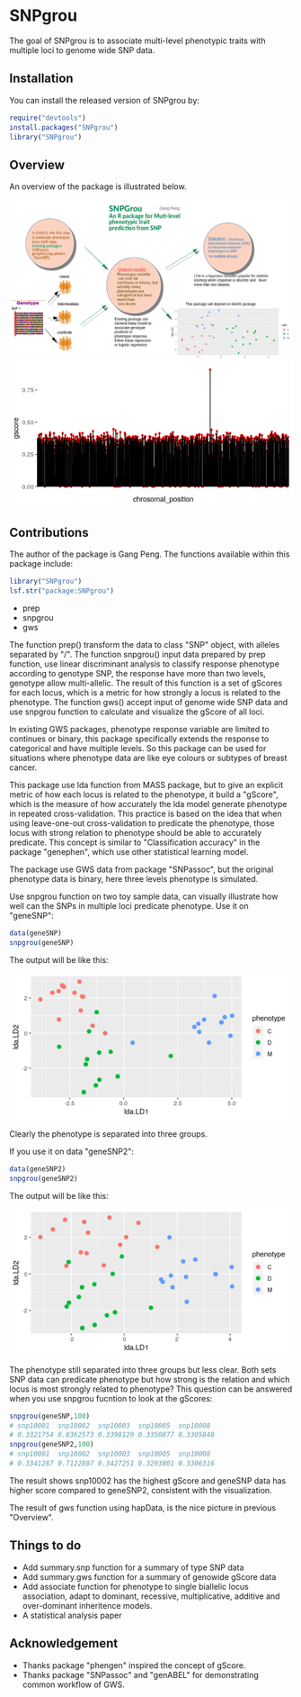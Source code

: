 
# SNPgrou

<!-- badges: start -->
<!-- badges: end -->

The goal of SNPgrou is to associate multi-level phenotypic traits with multiple loci to genome wide SNP data. 

## Installation

You can install the released version of SNPgrou by:

``` r
require("devtools")
install.packages("SNPgrou")
library("SNPgrou")
```

## Overview
An overview of the package is illustrated below. 

![](./inst/extdata/PENG_G_A1.png) 
![](./inst/extdata/Rplot_GWS.png) 

## Contributions

The author of the package is Gang Peng. The functions available within this package include:

``` r
library("SNPgrou")
lsf.str("package:SNPgrou")
```
- prep
- snpgrou
- gws

The function prep() transform the data to class "SNP" object, with alleles separated by "/". The function snpgrou() input data prepared by prep function, use linear discriminant analysis to classify response phenotype according to genotype SNP, the response have more than two levels, genotype allow multi-allelic. The result of this function is a set of gScores for each locus, which is a metric for how strongly a locus is related to the phenotype. The function gws() accept input of genome wide SNP data and use snpgrou function to calculate and visualize the gScore of all loci.

In existing GWS packages, phenotype response variable are limited to continues or binary, this package specifically extends the response to categorical and have multiple levels. So this package can be used for situations where phenotype data are like eye colours or subtypes of breast cancer. 

This package use lda function from MASS package, but to give an explicit metric of how each locus is related to the phenotype, it build a "gScore", which is the measure of how accurately the lda model generate phenotype in repeated cross-validation. This practice is based on the idea that when using leave-one-out cross-validation to predicate the phenotype, those locus with strong relation to phenotype should be able to accurately predicate. This concept is similar to  "Classification accuracy" in the package "genephen", which use other statistical learning model.

The package use GWS data from package "SNPassoc", but the original phenotype data is binary, here three levels phenotype is simulated. 

Use snpgrou function on two toy sample data, can visually illustrate how well can the SNPs in multiple loci predicate phenotype. Use it on "geneSNP":

``` r
data(geneSNP)
snpgrou(geneSNP)
```
The output will be like this:

![](./inst/extdata/Rplot_snpgrou.png) 

Clearly the phenotype is separated into three groups.

If you use it on data "geneSNP2":

``` r
data(geneSNP2)
snpgrou(geneSNP2)
```
The output will be like this:

![](./inst/extdata/Rplot_snpgrou2.png) 

The phenotype still separated into three groups but less clear. Both sets SNP data can predicate phenotype but how strong is the relation and which locus is most strongly related to phenotype? This question can be answered when you use snpgrou fucntion to look at the gScores:

```r
snpgrou(geneSNP,100)
# snp10001  snp10002  snp10003  snp10005  snp10008 
# 0.3321754 0.8362573 0.3398129 0.3350877 0.3305848 
snpgrou(geneSNP2,100)
# snp10001  snp10002  snp10003  snp10005  snp10008 
# 0.3341287 0.7122807 0.3427251 0.3293801 0.3306316
```
The result shows snp10002 has the highest gScore and geneSNP data has higher score compared to geneSNP2, consistent with the visualization.

The result of gws function using hapData, is the nice picture in previous "Overview".

## Things to do
- Add summary.snp function for a summary of type SNP data
- Add summary.gws function for a summary of genowide gScore data
- Add associate function for phenotype to single biallelic locus association, adapt to dominant, recessive, multiplicative, additive and over-dominant inheritence models.
- A statistical analysis paper 

## Acknowledgement 
- Thanks package "phengen" inspired the concept of gScore.
- Thanks package "SNPassoc" and "genABEL" for demonstrating common workflow of GWS.


